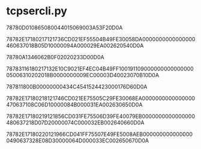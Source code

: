# tcpsercli.py

78780D010865080044015069003A53F20D0A

78782E17180217121736CD021EF55504B49FE30058DA0000000000000000460637018B05D10000094A000029EA002620540D0A

78780A1346062B0F02020233D00D0A

78783116180217132E10C9021EF4EC04B49FF10019110900000000000000005006310202018B0000000009EC00003D40023070B10D0A

787811800B00000000434C4541524423000176D60D0A


78782E17180218121746CD021EE75505C29FE30068EA0000000000000000470637108C06D10000084B000031EA002630650D0A

78782E17180219121856CD031FE75506D39FE40079EB0000000000000000480637218D07D20000074C000032EB002640660D0A

78782E17180220121966CD041FF75507E49FE5008AEB0000000000000000490637328E08D30000064D000033EC002650670D0A
